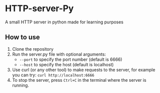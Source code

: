 # HTTP-server-Py
A small HTTP server in python made for learning purposes

## How to use
1. Clone the repository
2. Run the server.py file with optional arguments:
    - `--port` to specify the port number (default is 6666)
    - `--host` to specify the host (default is localhost)
3. Use curl (or any other tool) to make requests to the server, for example you can try:
    `curl http://localhost:6666`
4. To stop the server, press `Ctrl+C` in the terminal where the server is running.

